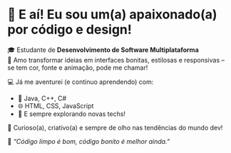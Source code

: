 # 👋 E aí! Eu sou um(a) apaixonado(a) por código e design!

🎓 Estudante de **Desenvolvimento de Software Multiplataforma**  
🎨 Amo transformar ideias em interfaces bonitas, estilosas e responsivas – se tem cor, fonte e animação, pode me chamar!

💻 Já me aventurei (e continuo aprendendo) com:
- 🧠 Java, C++, C#
- 🌐 HTML, CSS, JavaScript
- 🧩 E sempre explorando novas techs!

🚀 Curioso(a), criativo(a) e sempre de olho nas tendências do mundo dev!

📍 _“Código limpo é bom, código bonito é melhor ainda.”_
